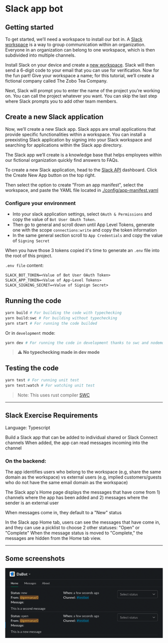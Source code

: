 # Slack app bot

## Getting started

To get started, we’ll need a workspace to install our bot in. A [Slack workspace](https://slack.com/intl/en-ng/help/articles/212675257-Join-a-Slack-workspace#:~:text=A%20Slack%20workspace%20is%20made,separate%20account%20for%20each%20one.) is a way to group communication within an organization. Everyone in an organization can belong to one workspace, which is then subdivided into multiple channels.

Install Slack on your device and create a [new workspace](https://slack.com/create#email). Slack will then send a 6-digit code to your email that you can use for verification. Now for the fun part! Give your workspace a name; for this tutorial, we’ll create a fictional company called The Zobo Tea Company.

Next, Slack will prompt you to enter the name of the project you’re working on. You can call the project whatever you want. You can skip the last step where Slack prompts you to add other team members.

## Create a new Slack application

Now, we’ll create a new Slack app. Slack apps are small applications that provide specific functionalities within a workspace. You can install a preexisting Slack application by signing into your Slack workspace and searching for applications within the Slack app directory.

The Slack app we’ll create is a knowledge base that helps employees within our fictional organization quickly find answers to FAQs.

To create a new Slack application, head to the [Slack API](https://api.slack.com/apps/) dashboard. Click the Create New App button on the top right.

Then select the option to create "From an app manifest", select the workspace, and paste the YAML file located in [./config/app-manifest.yaml](./config/app-manifest.yaml)

### Configure your environment

- Into your slack application settings, select `OAuth & Permissions` and copy the value of `Bot User OAuth Token`.
- Then go to general and scroll down until App Level Tokens, generate one with the scope `connections:write` and copy the token information
- In the same general section scroll to `App Credentials` and copy the value of `Signing Secret`

When you have those 3 tokens copied it's time to generate an `.env` file into the root of this project.

`.env file` content:

```
SLACK_BOT_TOKEN=<Value of Bot User OAuth Token>
SLACK_APP_TOKEN=<Value of App-Level Tokens>
SLACK_SIGNING_SECRET=<Value of Signign Secret>
```
## Running the code

```sh
yarn build # For building the code with typechecking
yarn build:swc # For building without typechecking
yarn start # For running the code builded
```

Or in `development` mode:

```sh
yarn dev # For running the code in development thanks to swc and nodemon
```

> **:warning: No typechecking made in dev mode**

## Testing the code

```sh
yarn test # For running unit test
yarn test:watch # For watching unit test
```

> Note: This uses rust compiler [SWC](https://swc.rs/)

----------------

## Slack Exercise Requirements

Language: Typescript

Build a Slack app that can be added to individual shared or Slack Connect channels
When added, the app can read messages incoming into the channel

### On the backend:

The app identifies users who belong to the workspace (e.g, share the same domain as the workspace) vs external users (e.g, implied customers/guests who do not have the same email domain as the workspace)

The Slack app's Home page displays the messages that have come from 
    1) channels where the app has been added and 
    2) messages where the sender is an external user

When messages come in, they default to a "New" status

In the Slack app Home tab, users can see the messages that have come in, and they can use a picklist to choose 2 other statuses: "Open" or "Complete"
When the message status is moved to "Complete," the messages are hidden from the Home tab view.

----------------

## Some screenshots

![Home Screenshot](./screenshots/app-home-view.png)